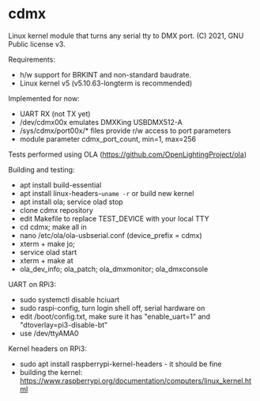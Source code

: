 # cdmx

Linux kernel module that turns any serial tty to DMX port.
(C) 2021, GNU Public license v3.

Requirements: 
- h/w support for BRKINT and non-standard baudrate.
- Linux kernel v5 (v5.10.63-longterm is recommended)

Implemented for now:
- UART RX (not TX yet)
- /dev/cdmx00x emulates DMXKing USBDMX512-A
- /sys/cdmx/port00x/* files provide r/w access to port parameters
- module parameter cdmx_port_count, min=1, max=256

Tests performed using OLA (https://github.com/OpenLightingProject/ola)

Building and testing:
- apt install build-essential
- apt install linux-headers-`uname -r` or build new kernel
- apt install ola; service olad stop
- clone cdmx repository
- edit Makefile to replace TEST_DEVICE with your local TTY
- cd cdmx; make all in
- nano /etc/ola/ola-usbserial.conf (device_prefix = cdmx)
- xterm + make jo;
- service olad start
- xterm + make at
- ola_dev_info; ola_patch; ola_dmxmonitor; ola_dmxconsole

UART on RPi3:
- sudo systemctl disable hciuart
- sudo raspi-config, turn login shell off, serial hardware on
- edit /boot/config.txt, make sure it has "enable_uart=1" and "dtoverlay=pi3-disable-bt"
- use /dev/ttyAMA0

Kernel headers on RPi3:
- sudo apt install raspberrypi-kernel-headers - it should be fine
- building the kernel: https://www.raspberrypi.org/documentation/computers/linux_kernel.html
